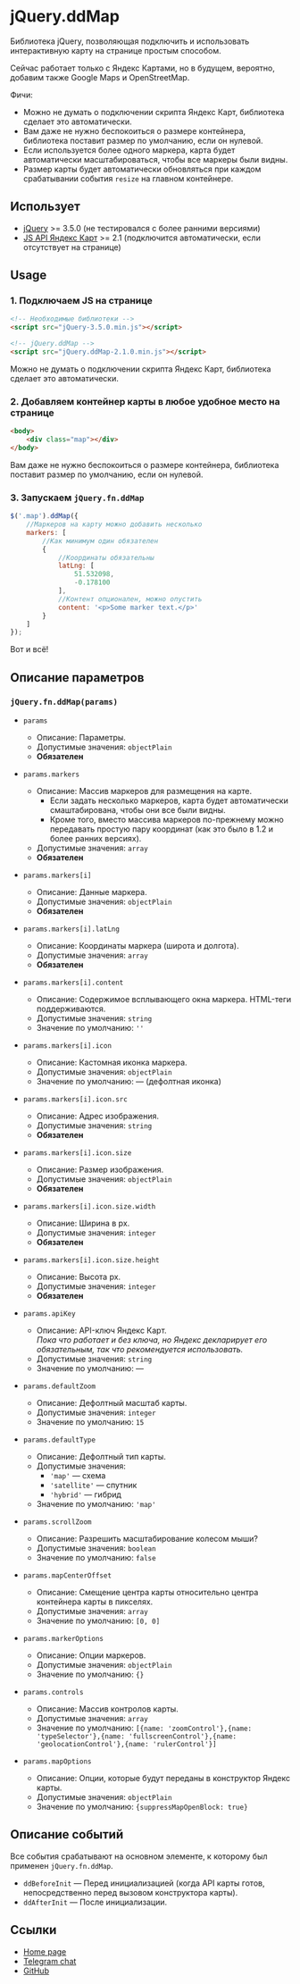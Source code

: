 # jQuery.ddMap

Библиотека jQuery, позволяющая подключить и использовать интерактивную карту на странице простым способом.

Сейчас работает только с Яндекс Картами, но в будущем, вероятно, добавим также Google Maps и OpenStreetMap.

Фичи:
* Можно не думать о подключении скрипта Яндекс Карт, библиотека сделает это автоматически.
* Вам даже не нужно беспокоиться о размере контейнера, библиотека поставит размер по умолчанию, если он нулевой.
* Если используется более одного маркера, карта будет автоматически масштабироваться, чтобы все маркеры были видны.
* Размер карты будет автоматически обновляться при каждом срабатывании события `resize` на главном контейнере.


## Использует

* [jQuery](https://jquery.com/) >= 3.5.0 (не тестировался с более ранними версиями)
* [JS API Яндекс Карт](https://yandex.ru/dev/maps/jsapi/doc/2.1/) >= 2.1 (подключится автоматически, если отсутствует на странице)


## Usage


### 1. Подключаем JS на странице

```html
<!-- Необходимые библиотеки -->
<script src="jQuery-3.5.0.min.js"></script>

<!-- jQuery.ddMap -->
<script src="jQuery.ddMap-2.1.0.min.js"></script>
```

Можно не думать о подключении скрипта Яндекс Карт, библиотека сделает это автоматически.


### 2. Добавляем контейнер карты в любое удобное место на странице

```html
<body>
	<div class="map"></div>
</body>
```

Вам даже не нужно беспокоиться о размере контейнера, библиотека поставит размер по умолчанию, если он нулевой.


### 3. Запускаем `jQuery.fn.ddMap`

```js
$('.map').ddMap({
	//Маркеров на карту можно добавить несколько
	markers: [
		//Как минимум один обязателен
		{
			//Координаты обязательны
			latLng: [
				51.532098,
				-0.178100
			],
			//Контент опционален, можно опустить
			content: '<p>Some marker text.</p>'
		}
	]
});
```

Вот и всё!


## Описание параметров


### `jQuery.fn.ddMap(params)`

* `params`
	* Описание: Параметры.
	* Допустимые значения: `objectPlain`
	* **Обязателен**
	
* `params.markers`
	* Описание: Массив маркеров для размещения на карте.
		* Если задать несколько маркеров, карта будет автоматически смаштабирована, чтобы они все были видны.
		* Кроме того, вместо массива маркеров по-прежнему можно передавать простую пару координат (как это было в 1.2 и более ранних версиях).
	* Допустимые значения: `array`
	* **Обязателен**
	
* `params.markers[i]`
	* Описание: Данные маркера.
	* Допустимые значения: `objectPlain`
	* **Обязателен**
	
* `params.markers[i].latLng`
	* Описание: Координаты маркера (широта и долгота).
	* Допустимые значения: `array`
	* **Обязателен**
	
* `params.markers[i].content`
	* Описание: Содержимое всплывающего окна маркера. HTML-теги поддерживаются.
	* Допустимые значения: `string`
	* Значение по умолчанию: `''`
	
* `params.markers[i].icon`
	* Описание: Кастомная иконка маркера.
	* Допустимые значения: `objectPlain`
	* Значение по умолчанию: — (дефолтная иконка)
	
* `params.markers[i].icon.src`
	* Описание: Адрес изображения.
	* Допустимые значения: `string`
	* **Обязателен**
	
* `params.markers[i].icon.size`
	* Описание: Размер изображения.
	* Допустимые значения: `objectPlain`
	* **Обязателен**
	
* `params.markers[i].icon.size.width`
	* Описание: Ширина в px.
	* Допустимые значения: `integer`
	* **Обязателен**
	
* `params.markers[i].icon.size.height`
	* Описание: Высота px.
	* Допустимые значения: `integer`
	* **Обязателен**
	
* `params.apiKey`
	* Описание: API-ключ Яндекс Карт.  
		_Пока что работает и без ключа, но Яндекс декларирует его обязательным, так что рекомендуется использовать._
	* Допустимые значения: `string`
	* Значение по умолчанию: —
	
* `params.defaultZoom`
	* Описание: Дефолтный масштаб карты.
	* Допустимые значения: `integer`
	* Значение по умолчанию: `15`
	
* `params.defaultType`
	* Описание: Дефолтный тип карты.
	* Допустимые значения:
		* `'map'` — схема
		* `'satellite'` — спутник
		* `'hybrid'` — гибрид
	* Значение по умолчанию: `'map'`
	
* `params.scrollZoom`
	* Описание: Разрешить масштабирование колесом мыши?
	* Допустимые значения: `boolean`
	* Значение по умолчанию: `false`
	
* `params.mapCenterOffset`
	* Описание: Смещение центра карты относительно центра контейнера карты в пикселях.
	* Допустимые значения: `array`
	* Значение по умолчанию: `[0, 0]`
	
* `params.markerOptions`
	* Описание: Опции маркеров.
	* Допустимые значения: `objectPlain`
	* Значение по умолчанию: `{}`
	
* `params.controls`
	* Описание: Массив контролов карты.
	* Допустимые значения: `array`
	* Значение по умолчанию: `[{name: 'zoomControl'},{name: 'typeSelector'},{name: 'fullscreenControl'},{name: 'geolocationControl'},{name: 'rulerControl'}]`
	
* `params.mapOptions`
	* Описание: Опции, которые будут переданы в конструктор Яндекс карты.
	* Допустимые значения: `objectPlain`
	* Значение по умолчанию: `{suppressMapOpenBlock: true}`


## Описание событий

Все события срабатывают на основном элементе, к которому был применен `jQuery.fn.ddMap`.

* `ddBeforeInit` — Перед инициализацией (когда API карты готов, непосредственно перед вызовом конструктора карты).
* `ddAfterInit` — После инициализации.


## Ссылки

* [Home page](https://code.divandesign.ru/jquery/ddmap)
* [Telegram chat](https://t.me/dd_code)
* [GitHub](https://github.com/DivanDesign/jQuery.ddMap)


<link rel="stylesheet" type="text/css" href="https://raw.githack.com/DivanDesign/CSS.ddMarkdown/master/style.min.css" />